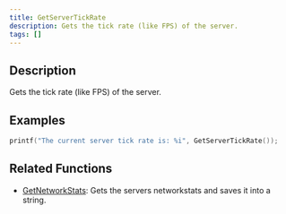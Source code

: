 ```yaml
---
title: GetServerTickRate
description: Gets the tick rate (like FPS) of the server.
tags: []
---
```


<VersionWarn version='SA-MP 0.3z' />

## Description

Gets the tick rate (like FPS) of the server.

## Examples

```c
printf("The current server tick rate is: %i", GetServerTickRate());
```

## Related Functions

- [GetNetworkStats](GetNetworkStats): Gets the servers networkstats and saves it into a string.
